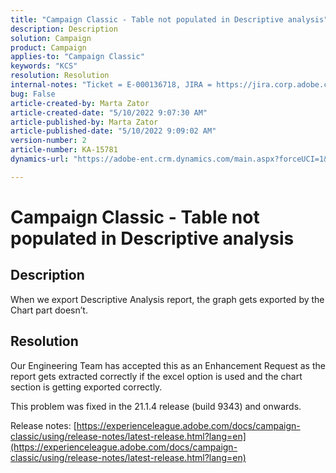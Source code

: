 ```yaml
---
title: "Campaign Classic - Table not populated in Descriptive analysis"
description: Description
solution: Campaign
product: Campaign
applies-to: "Campaign Classic"
keywords: "KCS"
resolution: Resolution
internal-notes: "Ticket = E-000136718, JIRA = https://jira.corp.adobe.com/browse/NEO-24963"
bug: False
article-created-by: Marta Zator
article-created-date: "5/10/2022 9:07:30 AM"
article-published-by: Marta Zator
article-published-date: "5/10/2022 9:09:02 AM"
version-number: 2
article-number: KA-15781
dynamics-url: "https://adobe-ent.crm.dynamics.com/main.aspx?forceUCI=1&pagetype=entityrecord&etn=knowledgearticle&id=9265709d-40d0-ec11-a7b5-00224809c101"

---
```

# Campaign Classic - Table not populated in Descriptive analysis

## Description


When we export Descriptive Analysis report, the graph gets exported by the Chart part doesn’t.


## Resolution


Our Engineering Team has accepted this as an Enhancement Request as the report gets extracted correctly if the excel option is used and the chart section is getting exported correctly.

This problem was fixed in the 21.1.4 release (build 9343) and onwards.

Release notes: [https://experienceleague.adobe.com/docs/campaign-classic/using/release-notes/latest-release.html?lang=en](https://experienceleague.adobe.com/docs/campaign-classic/using/release-notes/latest-release.html?lang=en)
